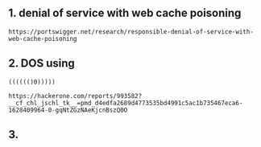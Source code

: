 ## 1. denial of service with web cache poisoning
```
https://portswigger.net/research/responsible-denial-of-service-with-web-cache-poisoning
```
## 2. DOS using 
``` (((((()0))))) ```

```
https://hackerone.com/reports/993582?__cf_chl_jschl_tk__=pmd_d4edfa2689d4773535bd4991c5ac1b735467eca6-1628409964-0-gqNtZGzNAeKjcnBszQ0O
```

## 3. 
